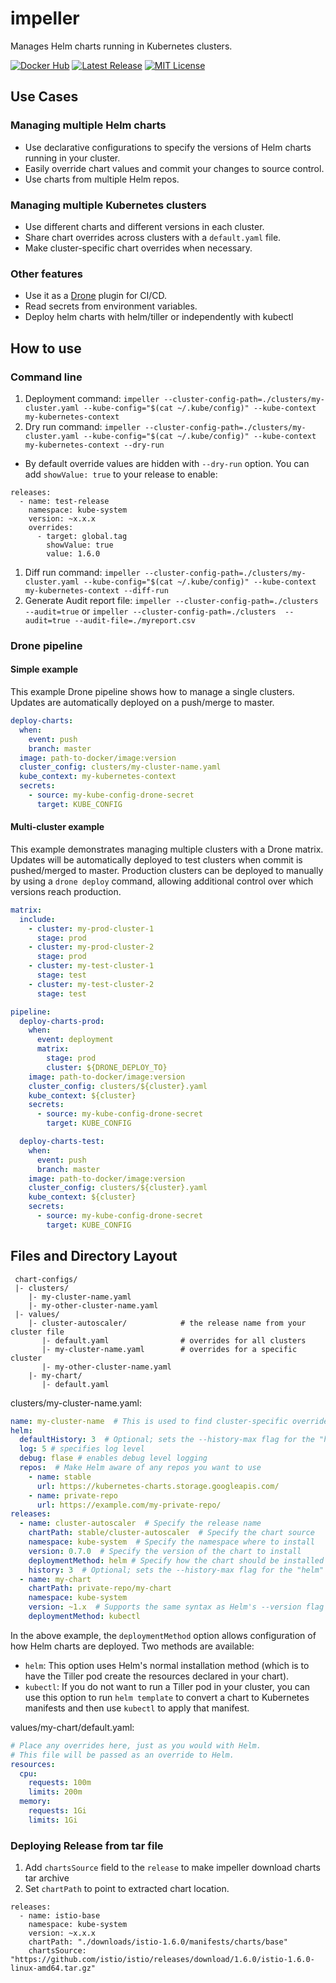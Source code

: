 # impeller

Manages Helm charts running in Kubernetes clusters.

[![Docker Hub](https://img.shields.io/docker/pulls/target/impeller.svg)](https://hub.docker.com/r/target/impeller)
[![Latest Release](https://img.shields.io/github/release/target/impeller.svg)](https://github.com/target/impeller/releases)
[![MIT License](https://img.shields.io/github/license/target/impeller.svg)](https://github.com/target/impeller/blob/master/LICENSE)

## Use Cases
### Managing multiple Helm charts
* Use declarative configurations to specify the versions of Helm charts running in your cluster.
* Easily override chart values and commit your changes to source control.
* Use charts from multiple Helm repos.

### Managing multiple Kubernetes clusters
* Use different charts and different versions in each cluster.
* Share chart overrides across clusters with a `default.yaml` file.
* Make cluster-specific chart overrides when necessary.

### Other features
* Use it as a [Drone](https://drone.io/) plugin for CI/CD.
* Read secrets from environment variables.
* Deploy helm charts with helm/tiller or independently with kubectl

## How to use
### Command line
1. Deployment command:
`impeller --cluster-config-path=./clusters/my-cluster.yaml --kube-config="$(cat ~/.kube/config)" --kube-context my-kubernetes-context`
1. Dry run command:
`impeller --cluster-config-path=./clusters/my-cluster.yaml --kube-config="$(cat ~/.kube/config)" --kube-context my-kubernetes-context --dry-run`
- By default override values are hidden with `--dry-run` option. You can add `showValue: true` to your release to enable:
```
releases:
  - name: test-release
    namespace: kube-system
    version: ~x.x.x
    overrides:
      - target: global.tag
        showValue: true
        value: 1.6.0
```
1. Diff run command:
`impeller --cluster-config-path=./clusters/my-cluster.yaml --kube-config="$(cat ~/.kube/config)" --kube-context my-kubernetes-context --diff-run`
1. Generate Audit report file:
`impeller --cluster-config-path=./clusters  --audit=true`
or
`impeller --cluster-config-path=./clusters  --audit=true --audit-file=./myreport.csv`

### Drone pipeline
#### Simple example
This example Drone pipeline shows how to manage a single clusters. Updates are automatically deployed on a push/merge to master.

```yaml
deploy-charts:
  when:
    event: push
    branch: master
  image: path-to-docker/image:version
  cluster_config: clusters/my-cluster-name.yaml
  kube_context: my-kubernetes-context
  secrets:
    - source: my-kube-config-drone-secret
      target: KUBE_CONFIG
```

#### Multi-cluster example
This example demonstrates managing multiple clusters with a Drone matrix. Updates will be automatically deployed to test clusters when commit is pushed/merged to master. Production clusters can be deployed to manually by using a `drone deploy` command, allowing additional control over which versions reach production.

```yaml
matrix:
  include:
    - cluster: my-prod-cluster-1
      stage: prod
    - cluster: my-prod-cluster-2
      stage: prod
    - cluster: my-test-cluster-1
      stage: test
    - cluster: my-test-cluster-2
      stage: test

pipeline:
  deploy-charts-prod:
    when:
      event: deployment
      matrix:
        stage: prod
        cluster: ${DRONE_DEPLOY_TO}
    image: path-to-docker/image:version
    cluster_config: clusters/${cluster}.yaml
    kube_context: ${cluster}
    secrets:
      - source: my-kube-config-drone-secret
        target: KUBE_CONFIG

  deploy-charts-test:
    when:
      event: push
      branch: master
    image: path-to-docker/image:version
    cluster_config: clusters/${cluster}.yaml
    kube_context: ${cluster}
    secrets:
      - source: my-kube-config-drone-secret
        target: KUBE_CONFIG
```

## Files and Directory Layout
```
 chart-configs/
 |- clusters/
    |- my-cluster-name.yaml
    |- my-other-cluster-name.yaml
 |- values/
    |- cluster-autoscaler/            # the release name from your cluster file
       |- default.yaml                # overrides for all clusters
       |- my-cluster-name.yaml        # overrides for a specific cluster
       |- my-other-cluster-name.yaml
    |- my-chart/
       |- default.yaml
```

clusters/my-cluster-name.yaml:
```yaml
name: my-cluster-name  # This is used to find cluster-specific override files
helm:
  defaultHistory: 3  # Optional; sets the --history-max flag for the "helm" deployment method on all releases
  log: 5 # specifies log level
  debug: flase # enables debug level logging
  repos:  # Make Helm aware of any repos you want to use
    - name: stable
      url: https://kubernetes-charts.storage.googleapis.com/
    - name: private-repo
      url: https://example.com/my-private-repo/
releases:
  - name: cluster-autoscaler  # Specify the release name
    chartPath: stable/cluster-autoscaler  # Specify the chart source
    namespace: kube-system  # Specify the namespace where to install
    version: 0.7.0  # Specify the version of the chart to install
    deploymentMethod: helm # Specify how the chart should be installed ("helm" or "kubectl")
    history: 3  # Optional; sets the --history-max flag for the "helm" deployment method for this release
  - name: my-chart
    chartPath: private-repo/my-chart
    namespace: kube-system
    version: ~1.x  # Supports the same syntax as Helm's --version flag
    deploymentMethod: kubectl
```

In the above example, the `deploymentMethod` option allows configuration of how Helm charts are deployed. Two methods are available:
* `helm`: This option uses Helm's normal installation method (which is to have the Tiller pod create the resources declared in your chart).
* `kubectl`: If you do not want to run a Tiller pod in your cluster, you can use this option to run `helm template` to convert a chart to Kubernetes manifests and then use `kubectl` to apply that manifest.

values/my-chart/default.yaml:
```yaml
# Place any overrides here, just as you would with Helm.
# This file will be passed as an override to Helm.
resources:
  cpu:
    requests: 100m
    limits: 200m
  memory:
    requests: 1Gi
    limits: 1Gi
```

### Deploying Release from tar file

1. Add `chartsSource` field to the `release` to make impeller download charts tar archive
1. Set `chartPath` to point to extracted chart location.

```
releases:
  - name: istio-base
    namespace: kube-system
    version: ~x.x.x
    chartPath: "./downloads/istio-1.6.0/manifests/charts/base"
    chartsSource: "https://github.com/istio/istio/releases/download/1.6.0/istio-1.6.0-linux-amd64.tar.gz"
```
